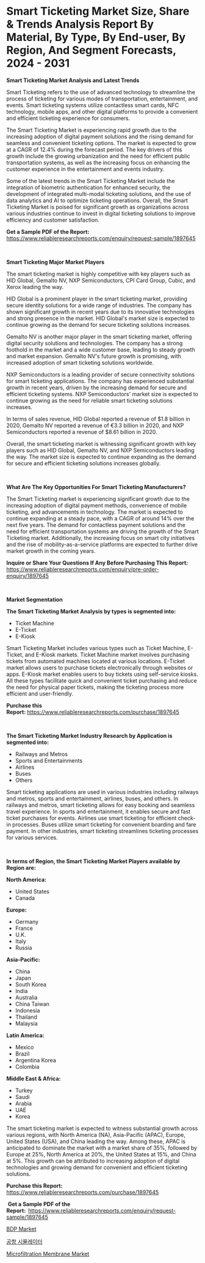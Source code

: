<p><h1>Smart Ticketing Market Size, Share & Trends Analysis Report By Material, By Type, By End-user, By Region, And Segment Forecasts, 2024 - 2031</h1></p><p><strong>Smart Ticketing Market Analysis and Latest Trends</strong></p>
<p><p>Smart Ticketing refers to the use of advanced technology to streamline the process of ticketing for various modes of transportation, entertainment, and events. Smart ticketing systems utilize contactless smart cards, NFC technology, mobile apps, and other digital platforms to provide a convenient and efficient ticketing experience for consumers.</p><p>The Smart Ticketing Market is experiencing rapid growth due to the increasing adoption of digital payment solutions and the rising demand for seamless and convenient ticketing options. The market is expected to grow at a CAGR of 12.4% during the forecast period. The key drivers of this growth include the growing urbanization and the need for efficient public transportation systems, as well as the increasing focus on enhancing the customer experience in the entertainment and events industry.</p><p>Some of the latest trends in the Smart Ticketing Market include the integration of biometric authentication for enhanced security, the development of integrated multi-modal ticketing solutions, and the use of data analytics and AI to optimize ticketing operations. Overall, the Smart Ticketing Market is poised for significant growth as organizations across various industries continue to invest in digital ticketing solutions to improve efficiency and customer satisfaction.</p></p>
<p><strong>Get a Sample PDF of the Report:&nbsp;</strong> <a href="https://www.reliableresearchreports.com/enquiry/request-sample/1897645">https://www.reliableresearchreports.com/enquiry/request-sample/1897645</a></p>
<p>&nbsp;</p>
<p><strong>Smart Ticketing Major Market Players</strong></p>
<p><p>The smart ticketing market is highly competitive with key players such as HID Global, Gemalto NV, NXP Semiconductors, CPI Card Group, Cubic, and Xerox leading the way. </p><p>HID Global is a prominent player in the smart ticketing market, providing secure identity solutions for a wide range of industries. The company has shown significant growth in recent years due to its innovative technologies and strong presence in the market. HID Global's market size is expected to continue growing as the demand for secure ticketing solutions increases.</p><p>Gemalto NV is another major player in the smart ticketing market, offering digital security solutions and technologies. The company has a strong foothold in the market and a wide customer base, leading to steady growth and market expansion. Gemalto NV's future growth is promising, with increased adoption of smart ticketing solutions worldwide.</p><p>NXP Semiconductors is a leading provider of secure connectivity solutions for smart ticketing applications. The company has experienced substantial growth in recent years, driven by the increasing demand for secure and efficient ticketing systems. NXP Semiconductors' market size is expected to continue growing as the need for reliable smart ticketing solutions increases.</p><p>In terms of sales revenue, HID Global reported a revenue of $1.8 billion in 2020, Gemalto NV reported a revenue of €3.3 billion in 2020, and NXP Semiconductors reported a revenue of $8.61 billion in 2020.</p><p>Overall, the smart ticketing market is witnessing significant growth with key players such as HID Global, Gemalto NV, and NXP Semiconductors leading the way. The market size is expected to continue expanding as the demand for secure and efficient ticketing solutions increases globally.</p></p>
<p>&nbsp;</p>
<p><strong>What Are The Key Opportunities For Smart Ticketing Manufacturers?</strong></p>
<p><p>The Smart Ticketing market is experiencing significant growth due to the increasing adoption of digital payment methods, convenience of mobile ticketing, and advancements in technology. The market is expected to continue expanding at a steady pace, with a CAGR of around 14% over the next five years. The demand for contactless payment solutions and the need for efficient transportation systems are driving the growth of the Smart Ticketing market. Additionally, the increasing focus on smart city initiatives and the rise of mobility-as-a-service platforms are expected to further drive market growth in the coming years.</p></p>
<p><strong>Inquire or Share Your Questions If Any Before Purchasing This Report:</strong> <a href="https://www.reliableresearchreports.com/enquiry/pre-order-enquiry/1897645">https://www.reliableresearchreports.com/enquiry/pre-order-enquiry/1897645</a></p>
<p>&nbsp;</p>
<p><strong>Market Segmentation</strong></p>
<p><strong>The Smart Ticketing Market Analysis by types is segmented into:</strong></p>
<p><ul><li>Ticket Machine</li><li>E-Ticket</li><li>E-Kiosk</li></ul></p>
<p><p>Smart Ticketing Market includes various types such as Ticket Machine, E-Ticket, and E-Kiosk markets. Ticket Machine market involves purchasing tickets from automated machines located at various locations. E-Ticket market allows users to purchase tickets electronically through websites or apps. E-Kiosk market enables users to buy tickets using self-service kiosks. All these types facilitate quick and convenient ticket purchasing and reduce the need for physical paper tickets, making the ticketing process more efficient and user-friendly.</p></p>
<p><strong>Purchase this Report:&nbsp;</strong><a href="https://www.reliableresearchreports.com/purchase/1897645">https://www.reliableresearchreports.com/purchase/1897645</a></p>
<p>&nbsp;</p>
<p><strong>The Smart Ticketing Market Industry Research by Application is segmented into:</strong></p>
<p><ul><li>Railways and Metros</li><li>Sports and Entertainments</li><li>Airlines</li><li>Buses</li><li>Others</li></ul></p>
<p><p>Smart ticketing applications are used in various industries including railways and metros, sports and entertainment, airlines, buses, and others. In railways and metros, smart ticketing allows for easy booking and seamless travel experience. In sports and entertainment, it enables secure and fast ticket purchases for events. Airlines use smart ticketing for efficient check-in processes. Buses utilize smart ticketing for convenient boarding and fare payment. In other industries, smart ticketing streamlines ticketing processes for various services.</p></p>
<p>&nbsp;</p>
<p><strong>In terms of Region, the Smart Ticketing Market Players available by Region are:</strong></p>
<p>
    <p> <strong> North America: </strong>
        <ul>
            <li>United States</li>
            <li>Canada</li>
        </ul>
        </p> 
    <p> <strong> Europe: </strong>
        <ul>
            <li>Germany</li>
            <li>France</li>
            <li>U.K.</li>
            <li>Italy</li>
            <li>Russia</li>
        </ul>
        </p> 
    <p> <strong> Asia-Pacific: </strong>
        <ul>
            <li>China</li>
            <li>Japan</li>
            <li>South Korea</li>
            <li>India</li>
            <li>Australia</li>
            <li>China Taiwan</li>
            <li>Indonesia</li>
            <li>Thailand</li>
            <li>Malaysia</li>
        </ul>
        </p> 
    <p> <strong> Latin America: </strong>
        <ul>
            <li>Mexico</li>
            <li>Brazil</li>
            <li>Argentina Korea</li>
            <li>Colombia</li>
        </ul>
        </p> 
    <p> <strong> Middle East & Africa: </strong>
        <ul>
            <li>Turkey</li>
            <li>Saudi</li>
            <li>Arabia</li>
            <li>UAE</li>
            <li>Korea</li>
        </ul>
    </p>
    </p>
<p><p>The smart ticketing market is expected to witness substantial growth across various regions, with North America (NA), Asia-Pacific (APAC), Europe, United States (USA), and China leading the way. Among these, APAC is anticipated to dominate the market with a market share of 35%, followed by Europe at 25%, North America at 20%, the United States at 15%, and China at 5%. This growth can be attributed to increasing adoption of digital technologies and growing demand for convenient and efficient ticketing solutions.</p></p>
<p><strong>Purchase this Report: </strong><a href="https://www.reliableresearchreports.com/purchase/1897645">https://www.reliableresearchreports.com/purchase/1897645</a></p>
<p>&nbsp;<strong>Get a Sample PDF of the Report:&nbsp;&nbsp;</strong><a href="https://www.reliableresearchreports.com/enquiry/request-sample/1897645">https://www.reliableresearchreports.com/enquiry/request-sample/1897645</a></p>
<p><strong></strong></p>
<p><p><a href="https://bubble-tree-ea4.notion.site/BDP-Market-Size-Growth-and-Forecast-from-2024-2031-495997650fd049bda8b244cc07262e46">BDP Market</a></p><p><a href="https://github.com/laholand/Market-Research-Report-List-3/blob/main/91223198104.md">공항 시뮬레이터</a></p><p><a href="https://thundering-castanet-c65.notion.site/Microfiltration-Membrane-Market-Analysis-and-Market-Size-Global-Industry-Overview-Market-Segmentat-78d53d2400e94fd8afe57fbf2d54099c">Microfiltration Membrane Market</a></p></p>
